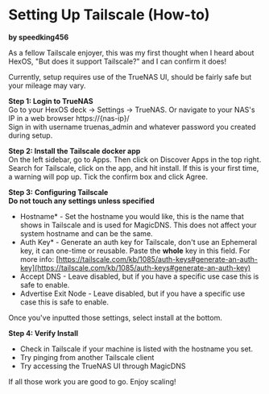 

# Setting Up Tailscale (How-to)

**by speedking456**

As a fellow Tailscale enjoyer, this was my first thought when I heard about HexOS, "But does it support Tailscale?" and I can confirm it does!

Currently, setup requires use of the TrueNAS UI, should be fairly safe but your mileage may vary.

**Step 1: Login to TrueNAS**  
Go to your HexOS deck -> Settings -> TrueNAS. Or navigate to your NAS's IP in a web browser https://{nas-ip}/  
Sign in with username truenas\_admin and whatever password you created during setup.

**Step 2: Install the Tailscale docker app**  
On the left sidebar, go to Apps. Then click on Discover Apps in the top right. Search for Tailscale, click on the app, and hit install. If this is your first time, a warning will pop up. Tick the confirm box and click Agree.

**Step 3:** **Configuring Tailscale  
Do not touch any settings unless specified**

-   Hostname\* - Set the hostname you would like, this is the name that shows in Tailscale and is used for MagicDNS. This does not affect your system hostname and can be the same.
-   Auth Key\* - Generate an auth key for Tailscale, don't use an Ephemeral key, it can one-time or reusable. Paste the **whole** key in this field. For more info: [https://tailscale.com/kb/1085/auth-keys#generate-an-auth-key](https://tailscale.com/kb/1085/auth-keys#generate-an-auth-key)
-   Accept DNS - Leave disabled, but if you have a specific use case this is safe to enable.
-   Advertise Exit Node - Leave disabled, but if you have a specific use case this is safe to enable.

Once you've inputted those settings, select install at the bottom.

**Step 4: Verify Install**

-   Check in Tailscale if your machine is listed with the hostname you set.
-   Try pinging from another Tailscale client
-   Try accessing the TrueNAS UI through MagicDNS

If all those work you are good to go. Enjoy scaling!